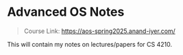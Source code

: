 # Advanced OS Notes

> Course Link: https://aos-spring2025.anand-iyer.com/

This will contain my notes on lectures/papers for CS 4210.
